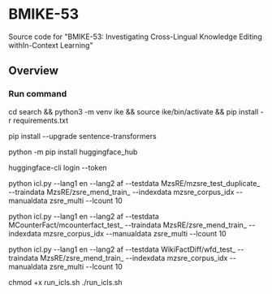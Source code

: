 # BMIKE-53
Source code for "BMIKE-53: Investigating Cross-Lingual Knowledge Editing withIn-Context Learning"

## Overview

### Run command

cd search && python3 -m venv ike && source ike/bin/activate && pip install -r requirements.txt

pip install --upgrade sentence-transformers

python -m pip install huggingface_hub

huggingface-cli login --token 

python icl.py --lang1 en --lang2 af  --testdata MzsRE/mzsre_test_duplicate_   --traindata MzsRE/zsre_mend_train_   --indexdata mzsre_corpus_idx  --manualdata zsre_multi --lcount 10

python icl.py --lang1 en --lang2 af --testdata MCounterFact/mcounterfact_test_ --traindata MzsRE/zsre_mend_train_   --indexdata mzsre_corpus_idx  --manualdata zsre_multi --lcount 10

python icl.py --lang1 en --lang2 af --testdata WikiFactDiff/wfd_test_ --traindata MzsRE/zsre_mend_train_   --indexdata mzsre_corpus_idx  --manualdata zsre_multi    --lcount 10

chmod +x run_icls.sh
./run_icls.sh
